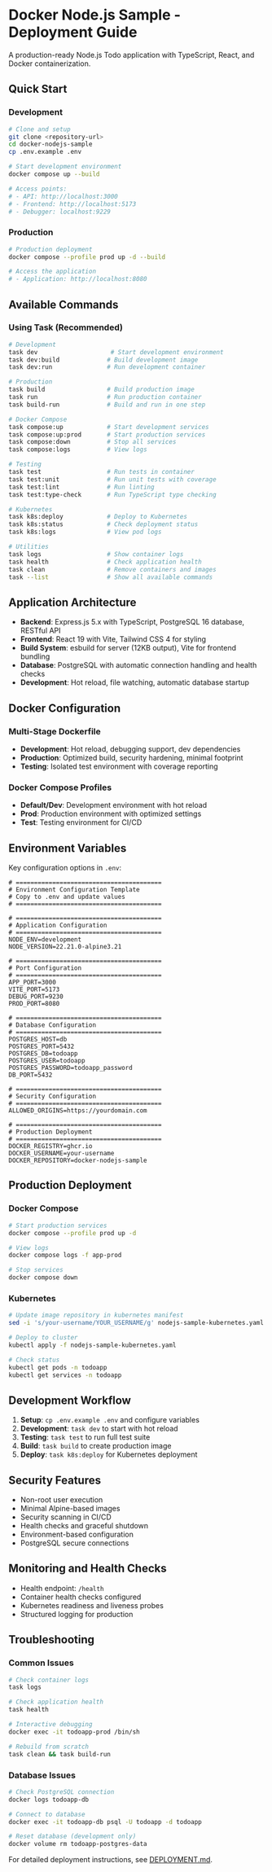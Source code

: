 # Docker Node.js Sample - Deployment Guide

A production-ready Node.js Todo application with TypeScript, React, and Docker containerization.

## Quick Start

### Development

```bash
# Clone and setup
git clone <repository-url>
cd docker-nodejs-sample
cp .env.example .env

# Start development environment
docker compose up --build

# Access points:
# - API: http://localhost:3000
# - Frontend: http://localhost:5173
# - Debugger: localhost:9229
```

### Production

```bash
# Production deployment
docker compose --profile prod up -d --build

# Access the application
# - Application: http://localhost:8080
```

## Available Commands

### Using Task (Recommended)

```bash
# Development
task dev                    # Start development environment
task dev:build             # Build development image
task dev:run               # Run development container

# Production
task build                 # Build production image
task run                   # Run production container
task build-run             # Build and run in one step

# Docker Compose
task compose:up            # Start development services
task compose:up:prod       # Start production services
task compose:down          # Stop all services
task compose:logs          # View logs

# Testing
task test                  # Run tests in container
task test:unit             # Run unit tests with coverage
task test:lint             # Run linting
task test:type-check       # Run TypeScript type checking

# Kubernetes
task k8s:deploy            # Deploy to Kubernetes
task k8s:status            # Check deployment status
task k8s:logs              # View pod logs

# Utilities
task logs                  # Show container logs
task health                # Check application health
task clean                 # Remove containers and images
task --list                # Show all available commands
```

## Application Architecture

- **Backend**: Express.js 5.x with TypeScript, PostgreSQL 16 database, RESTful API
- **Frontend**: React 19 with Vite, Tailwind CSS 4 for styling
- **Build System**: esbuild for server (12KB output), Vite for frontend bundling
- **Database**: PostgreSQL with automatic connection handling and health checks
- **Development**: Hot reload, file watching, automatic database startup

## Docker Configuration

### Multi-Stage Dockerfile

- **Development**: Hot reload, debugging support, dev dependencies
- **Production**: Optimized build, security hardening, minimal footprint
- **Testing**: Isolated test environment with coverage reporting

### Docker Compose Profiles

- **Default/Dev**: Development environment with hot reload
- **Prod**: Production environment with optimized settings
- **Test**: Testing environment for CI/CD

## Environment Variables

Key configuration options in `.env`:

```env
# ========================================
# Environment Configuration Template
# Copy to .env and update values
# ========================================

# ========================================
# Application Configuration
# ========================================
NODE_ENV=development
NODE_VERSION=22.21.0-alpine3.21

# ========================================
# Port Configuration
# ========================================
APP_PORT=3000
VITE_PORT=5173
DEBUG_PORT=9230
PROD_PORT=8080

# ========================================
# Database Configuration
# ========================================
POSTGRES_HOST=db
POSTGRES_PORT=5432
POSTGRES_DB=todoapp
POSTGRES_USER=todoapp
POSTGRES_PASSWORD=todoapp_password
DB_PORT=5432

# ========================================
# Security Configuration
# ========================================
ALLOWED_ORIGINS=https://yourdomain.com

# ========================================
# Production Deployment
# ========================================
DOCKER_REGISTRY=ghcr.io
DOCKER_USERNAME=your-username
DOCKER_REPOSITORY=docker-nodejs-sample
```

## Production Deployment

### Docker Compose

```bash
# Start production services
docker compose --profile prod up -d

# View logs
docker compose logs -f app-prod

# Stop services
docker compose down
```

### Kubernetes

```bash
# Update image repository in kubernetes manifest
sed -i 's/your-username/YOUR_USERNAME/g' nodejs-sample-kubernetes.yaml

# Deploy to cluster
kubectl apply -f nodejs-sample-kubernetes.yaml

# Check status
kubectl get pods -n todoapp
kubectl get services -n todoapp
```

## Development Workflow

1. **Setup**: `cp .env.example .env` and configure variables
2. **Development**: `task dev` to start with hot reload
3. **Testing**: `task test` to run full test suite
4. **Build**: `task build` to create production image
5. **Deploy**: `task k8s:deploy` for Kubernetes deployment

## Security Features

- Non-root user execution
- Minimal Alpine-based images
- Security scanning in CI/CD
- Health checks and graceful shutdown
- Environment-based configuration
- PostgreSQL secure connections

## Monitoring and Health Checks

- Health endpoint: `/health`
- Container health checks configured
- Kubernetes readiness and liveness probes
- Structured logging for production

## Troubleshooting

### Common Issues

```bash
# Check container logs
task logs

# Check application health
task health

# Interactive debugging
docker exec -it todoapp-prod /bin/sh

# Rebuild from scratch
task clean && task build-run
```

### Database Issues

```bash
# Check PostgreSQL connection
docker logs todoapp-db

# Connect to database
docker exec -it todoapp-db psql -U todoapp -d todoapp

# Reset database (development only)
docker volume rm todoapp-postgres-data
```

For detailed deployment instructions, see [DEPLOYMENT.md](DEPLOYMENT.md).
